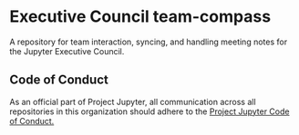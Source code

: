 # Executive Council team-compass
A repository for team interaction, syncing, and handling meeting notes for
the Jupyter Executive Council.

## Code of Conduct
As an official part of Project Jupyter, all communication across all
repositories in this organization should adhere to the
[Project Jupyter Code of Conduct.](https://github.com/jupyter/governance/blob/master/conduct/code_of_conduct.md)
